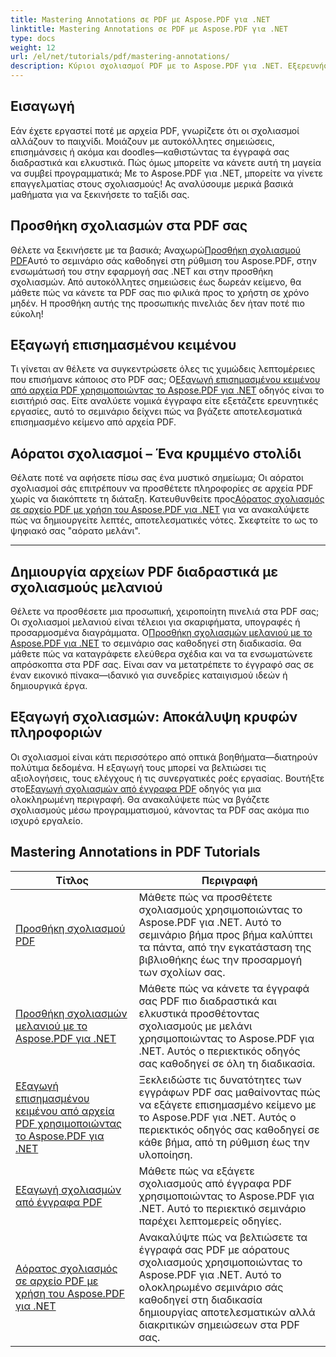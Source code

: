 ```yaml
---
title: Mastering Annotations σε PDF με Aspose.PDF για .NET
linktitle: Mastering Annotations σε PDF με Aspose.PDF για .NET
type: docs
weight: 12
url: /el/net/tutorials/pdf/mastering-annotations/
description: Κύριοι σχολιασμοί PDF με το Aspose.PDF για .NET. Εξερευνήστε βήμα προς βήμα οδηγούς για την προσθήκη, την προσαρμογή και την εξαγωγή σχολιασμών για να κάνετε τα PDF πιο διαδραστικά.
---
```

## Εισαγωγή

Εάν έχετε εργαστεί ποτέ με αρχεία PDF, γνωρίζετε ότι οι σχολιασμοί αλλάζουν το παιχνίδι. Μοιάζουν με αυτοκόλλητες σημειώσεις, επισημάνσεις ή ακόμα και doodles—καθιστώντας τα έγγραφά σας διαδραστικά και ελκυστικά. Πώς όμως μπορείτε να κάνετε αυτή τη μαγεία να συμβεί προγραμματικά; Με το Aspose.PDF για .NET, μπορείτε να γίνετε επαγγελματίας στους σχολιασμούς! Ας αναλύσουμε μερικά βασικά μαθήματα για να ξεκινήσετε το ταξίδι σας.

## Προσθήκη σχολιασμών στα PDF σας  

 Θέλετε να ξεκινήσετε με τα βασικά; Αναχωρώ[Προσθήκη σχολιασμού PDF](./adding-pdf-annotation/)Αυτό το σεμινάριο σάς καθοδηγεί στη ρύθμιση του Aspose.PDF, στην ενσωμάτωσή του στην εφαρμογή σας .NET και στην προσθήκη σχολιασμών. Από αυτοκόλλητες σημειώσεις έως δωρεάν κείμενο, θα μάθετε πώς να κάνετε τα PDF σας πιο φιλικά προς το χρήστη σε χρόνο μηδέν. Η προσθήκη αυτής της προσωπικής πινελιάς δεν ήταν ποτέ πιο εύκολη!  


## Εξαγωγή επισημασμένου κειμένου  

 Τι γίνεται αν θέλετε να συγκεντρώσετε όλες τις χυμώδεις λεπτομέρειες που επισήμανε κάποιος στο PDF σας; Ο[Εξαγωγή επισημασμένου κειμένου από αρχεία PDF χρησιμοποιώντας το Aspose.PDF για .NET](./extract-highlighted-text-from-pdf/) οδηγός είναι το εισιτήριό σας. Είτε αναλύετε νομικά έγγραφα είτε εξετάζετε ερευνητικές εργασίες, αυτό το σεμινάριο δείχνει πώς να βγάζετε αποτελεσματικά επισημασμένο κείμενο από αρχεία PDF.  

## Αόρατοι σχολιασμοί – Ένα κρυμμένο στολίδι  

 Θέλατε ποτέ να αφήσετε πίσω σας ένα μυστικό σημείωμα; Οι αόρατοι σχολιασμοί σάς επιτρέπουν να προσθέτετε πληροφορίες σε αρχεία PDF χωρίς να διακόπτετε τη διάταξη. Κατευθυνθείτε προς[Αόρατος σχολιασμός σε αρχείο PDF με χρήση του Aspose.PDF για .NET](./invisible-annotation-in-pdf-file/) για να ανακαλύψετε πώς να δημιουργείτε λεπτές, αποτελεσματικές νότες. Σκεφτείτε το ως το ψηφιακό σας "αόρατο μελάνι".  

---

## Δημιουργία αρχείων PDF διαδραστικά με σχολιασμούς μελανιού  

 Θέλετε να προσθέσετε μια προσωπική, χειροποίητη πινελιά στα PDF σας; Οι σχολιασμοί μελανιού είναι τέλειοι για σκαριφήματα, υπογραφές ή προσαρμοσμένα διαγράμματα. Ο[Προσθήκη σχολιασμών μελανιού με το Aspose.PDF για .NET](./adding-ink-annotations/) το σεμινάριο σας καθοδηγεί στη διαδικασία. Θα μάθετε πώς να καταγράφετε ελεύθερα σχέδια και να τα ενσωματώνετε απρόσκοπτα στα PDF σας. Είναι σαν να μετατρέπετε το έγγραφό σας σε έναν εικονικό πίνακα—ιδανικό για συνεδρίες καταιγισμού ιδεών ή δημιουργικά έργα.  

## Εξαγωγή σχολιασμών: Αποκάλυψη κρυφών πληροφοριών  

 Οι σχολιασμοί είναι κάτι περισσότερο από οπτικά βοηθήματα—διατηρούν πολύτιμα δεδομένα. Η εξαγωγή τους μπορεί να βελτιώσει τις αξιολογήσεις, τους ελέγχους ή τις συνεργατικές ροές εργασίας. Βουτήξτε στο[Εξαγωγή σχολιασμών από έγγραφα PDF](./extract-annotations-from-pdf/) οδηγός για μια ολοκληρωμένη περιγραφή. Θα ανακαλύψετε πώς να βγάζετε σχολιασμούς μέσω προγραμματισμού, κάνοντας τα PDF σας ακόμα πιο ισχυρό εργαλείο.  

## Mastering Annotations in PDF Tutorials
| Τίτλος | Περιγραφή |
| --- | --- | 
| [Προσθήκη σχολιασμού PDF](./adding-pdf-annotation/) | Μάθετε πώς να προσθέτετε σχολιασμούς χρησιμοποιώντας το Aspose.PDF για .NET. Αυτό το σεμινάριο βήμα προς βήμα καλύπτει τα πάντα, από την εγκατάσταση της βιβλιοθήκης έως την προσαρμογή των σχολίων σας. |  
| [Προσθήκη σχολιασμών μελανιού με το Aspose.PDF για .NET](./adding-ink-annotations/) | Μάθετε πώς να κάνετε τα έγγραφά σας PDF πιο διαδραστικά και ελκυστικά προσθέτοντας σχολιασμούς με μελάνι χρησιμοποιώντας το Aspose.PDF για .NET. Αυτός ο περιεκτικός οδηγός σας καθοδηγεί σε όλη τη διαδικασία. |    
| [Εξαγωγή επισημασμένου κειμένου από αρχεία PDF χρησιμοποιώντας το Aspose.PDF για .NET](./extract-highlighted-text-from-pdf/) | Ξεκλειδώστε τις δυνατότητες των εγγράφων PDF σας μαθαίνοντας πώς να εξάγετε επισημασμένο κείμενο με το Aspose.PDF για .NET. Αυτός ο περιεκτικός οδηγός σας καθοδηγεί σε κάθε βήμα, από τη ρύθμιση έως την υλοποίηση. |  
| [Εξαγωγή σχολιασμών από έγγραφα PDF](./extract-annotations-from-pdf/) | Μάθετε πώς να εξάγετε σχολιασμούς από έγγραφα PDF χρησιμοποιώντας το Aspose.PDF για .NET. Αυτό το περιεκτικό σεμινάριο παρέχει λεπτομερείς οδηγίες. |    
| [Αόρατος σχολιασμός σε αρχείο PDF με χρήση του Aspose.PDF για .NET](./invisible-annotation-in-pdf-file/) | Ανακαλύψτε πώς να βελτιώσετε τα έγγραφά σας PDF με αόρατους σχολιασμούς χρησιμοποιώντας το Aspose.PDF για .NET. Αυτό το ολοκληρωμένο σεμινάριο σάς καθοδηγεί στη διαδικασία δημιουργίας αποτελεσματικών αλλά διακριτικών σημειώσεων στα PDF σας. |  